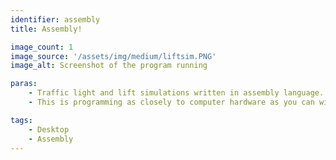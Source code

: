 ```yaml
---
identifier: assembly
title: Assembly!

image_count: 1
image_source: '/assets/img/medium/liftsim.PNG'
image_alt: Screenshot of the program running

paras:
    - Traffic light and lift simulations written in assembly language. Involved manipulating memory addresses, registers, conditional JMP commands and the use of flags.
    - This is programming as closely to computer hardware as you can without using binary.

tags:
    - Desktop
    - Assembly
---
```


